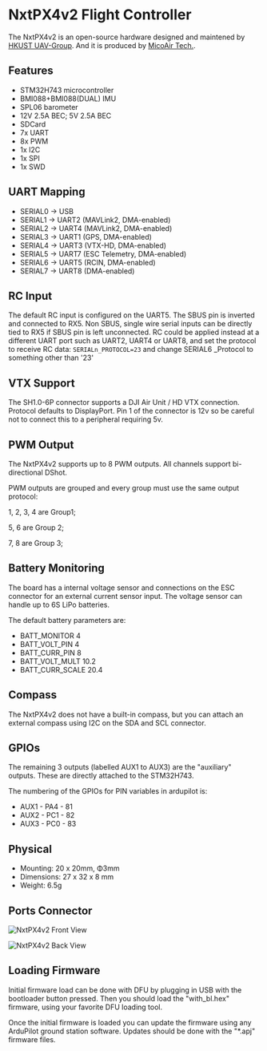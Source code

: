 # NxtPX4v2 Flight Controller

The NxtPX4v2 is an open-source hardware designed and maintened by [HKUST UAV-Group](https://github.com/HKUST-Aerial-Robotics/Nxt-FC). And it is produced by [MicoAir Tech.](http://micoair.com/).

## Features

 - STM32H743 microcontroller
 - BMI088+BMI088(DUAL) IMU
 - SPL06 barometer
 - 12V 2.5A BEC; 5V 2.5A BEC
 - SDCard
- 7x UART
- 8x PWM
- 1x I2C
- 1x SPI
- 1x SWD

## UART Mapping

 - SERIAL0 -> USB
 - SERIAL1 -> UART2 (MAVLink2, DMA-enabled)
 - SERIAL2 -> UART4 (MAVLink2, DMA-enabled)
 - SERIAL3 -> UART1 (GPS, DMA-enabled)
 - SERIAL4 -> UART3 (VTX-HD, DMA-enabled)
 - SERIAL5 -> UART7 (ESC Telemetry, DMA-enabled)
 - SERIAL6 -> UART5 (RCIN, DMA-enabled)
 - SERIAL7 -> UART8 (DMA-enabled)

## RC Input

The default RC input is configured on the UART5. The SBUS pin is inverted and connected to RX5. Non SBUS,  single wire serial inputs can be directly tied to RX5 if SBUS pin is left unconnected. RC could  be applied instead at a different UART port such as UART2, UART4 or UART8, and set the protocol to receive RC data: `SERIALn_PROTOCOL=23` and change SERIAL6 _Protocol to something other than '23'

## VTX Support

The SH1.0-6P connector supports a DJI Air Unit / HD VTX connection. Protocol defaults to DisplayPort. Pin 1 of the connector is 12v so be careful not to connect this to a peripheral requiring 5v.

## PWM Output

The NxtPX4v2 supports up to 8 PWM outputs. All channels support bi-directional DShot.

PWM outputs are grouped and every group must use the same output protocol:

1, 2, 3, 4 are Group1;

5, 6 are Group 2;

7, 8 are Group 3;

## Battery Monitoring

The board has a internal voltage sensor and connections on the ESC connector for an external current sensor input.
The voltage sensor can handle up to 6S LiPo batteries.

The default battery parameters are:

 - BATT_MONITOR 4
 - BATT_VOLT_PIN 4
 - BATT_CURR_PIN 8
 - BATT_VOLT_MULT 10.2
 - BATT_CURR_SCALE 20.4

## Compass

The NxtPX4v2 does not have a built-in compass, but you can attach an external compass using I2C on the SDA and SCL connector.

## GPIOs

The remaining 3 outputs (labelled AUX1 to AUX3) are the "auxiliary" outputs. These are directly attached to the STM32H743.

The numbering of the GPIOs for PIN variables in ardupilot is:

 - AUX1 - PA4 - 81
 - AUX2 - PC1 - 82
 - AUX3 - PC0 - 83

## Physical

 - Mounting: 20 x 20mm, Φ3mm
- Dimensions: 27 x 32 x 8 mm
- Weight: 6.5g

## Ports Connector

![NxtPX4v2 Front View](NxtPX4v2_FrontView.jpg)

![NxtPX4v2 Back View](NxtPX4v2_BackView.jpg)

## Loading Firmware

Initial firmware load can be done with DFU by plugging in USB with the bootloader button pressed. Then you should load the "with_bl.hex" firmware, using your favorite DFU loading tool.

Once the initial firmware is loaded you can update the firmware using any ArduPilot ground station software. Updates should be done with the "*.apj" firmware files.
